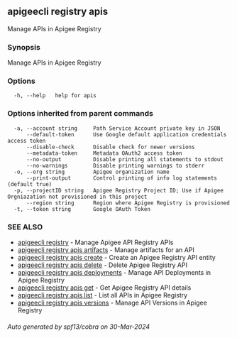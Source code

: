 ## apigeecli registry apis

Manage APIs in Apigee Registry

### Synopsis

Manage APIs in Apigee Registry

### Options

```
  -h, --help   help for apis
```

### Options inherited from parent commands

```
  -a, --account string     Path Service Account private key in JSON
      --default-token      Use Google default application credentials access token
      --disable-check      Disable check for newer versions
      --metadata-token     Metadata OAuth2 access token
      --no-output          Disable printing all statements to stdout
      --no-warnings        Disable printing warnings to stderr
  -o, --org string         Apigee organization name
      --print-output       Control printing of info log statements (default true)
  -p, --projectID string   Apigee Registry Project ID; Use if Apigee Orgniazation not provisioned in this project
      --region string      Region where Apigee Registry is provisioned
  -t, --token string       Google OAuth Token
```

### SEE ALSO

* [apigeecli registry](apigeecli_registry.md)	 - Manage Apigee API Registry APIs
* [apigeecli registry apis artifacts](apigeecli_registry_apis_artifacts.md)	 - Manage artifacts for an API
* [apigeecli registry apis create](apigeecli_registry_apis_create.md)	 - Create an Apigee Registry API entity
* [apigeecli registry apis delete](apigeecli_registry_apis_delete.md)	 - Delete Apigee Registry API
* [apigeecli registry apis deployments](apigeecli_registry_apis_deployments.md)	 - Manage API Deployments in Apigee Registry
* [apigeecli registry apis get](apigeecli_registry_apis_get.md)	 - Get Apigee Registry API details
* [apigeecli registry apis list](apigeecli_registry_apis_list.md)	 - List all APIs in Apigee Registry
* [apigeecli registry apis versions](apigeecli_registry_apis_versions.md)	 - Manage API Versions in Apigee Registry

###### Auto generated by spf13/cobra on 30-Mar-2024
